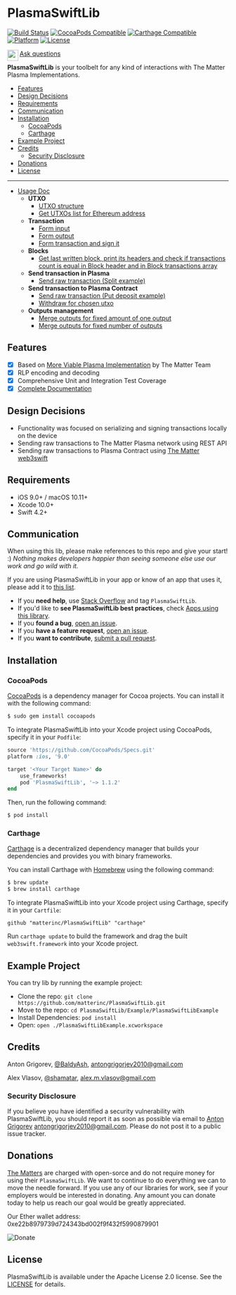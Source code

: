 # PlasmaSwiftLib

[![Build Status](https://travis-ci.com/matterinc/PlasmaSwiftLib.svg?branch=master)](https://travis-ci.com/matterinc/PlasmaSwiftLib)
[![CocoaPods Compatible](https://img.shields.io/cocoapods/v/PlasmaSwiftLib.svg)](https://img.shields.io/cocoapods/v/PlasmaSwiftLib.svg)
[![Carthage Compatible](https://img.shields.io/badge/Carthage-compatible-4BC51D.svg?style=flat)](https://github.com/Carthage/Carthage)
[![Platform](https://img.shields.io/cocoapods/p/PlasmaSwiftLib.svg?style=flat)](https://plasmaswiftlib.github.io/PlasmaSwiftLib)
[![License](https://img.shields.io/cocoapods/l/PlasmaSwiftLib.svg?style=flat)](http://cocoapods.org/pods/PlasmaSwiftLib)

<img align="left" width="25" height="25" src="https://user-images.githubusercontent.com/28599454/41086111-af4bc3b0-6a41-11e8-9f9f-2d642b12666e.png">[Ask questions](https://stackoverflow.com/questions/tagged/PlasmaSwiftLib)

**PlasmaSwiftLib** is your toolbelt for any kind of interactions with The Matter Plasma Implementations.

<!-- toc -->

- [Features](#features)
- [Design Decisions](#design-decisions)
- [Requirements](#requirements)
- [Communication](#communication)
- [Installation](#installation)
  * [CocoaPods](#cocoapods)
  * [Carthage](#carthage)
- [Example Project](#example-project)
- [Credits](#credits)
  * [Security Disclosure](#security-disclosure)
- [Donations](#donations)
- [License](#license)

<!-- tocstop -->

---
  - [Usage Doc](https://github.com/matterinc/PlasmaSwiftLib/blob/develop/Documentation/Usage.md)
	- **UTXO** 
		- [UTXO structure](https://github.com/matterinc/PlasmaSwiftLib/blob/develop/Documentation/Usage.md#utxo-structure)
		- [Get UTXOs list for Ethereum address](https://github.com/matterinc/PlasmaSwiftLib/blob/develop/Documentation/Usage.md#get-utxos-list-for-ethereum-address)
	- **Transaction** 
		- [Form input](https://github.com/matterinc/PlasmaSwiftLib/blob/develop/Documentation/Usage.md#form-input)
		- [Form output](https://github.com/matterinc/PlasmaSwiftLib/blob/develop/Documentation/Usage.md#form-output)
		- [Form transaction and sign it](https://github.com/matterinc/PlasmaSwiftLib/blob/develop/Documentation/Usage.md#form-transaction-and-sign-it)
	- **Blocks**
		- [Get last written block, print its headers and check if transactions count is equal in Block header and in Block transactions array](https://github.com/matterinc/PlasmaSwiftLib/blob/develop/Documentation/Usage.md#get-last-written-block-print-its-headers-and-check-if-transactions-count-is-equal-in-block-header-and-in-block-transactions-array)
	- **Send transaction in Plasma** 
		- [Send raw transaction (Split example)](https://github.com/matterinc/PlasmaSwiftLib/blob/develop/Documentation/Usage.md#send-raw-transaction-split-example)
	- **Send transaction to Plasma Contract** 
		- [Send raw transaction (Put deposit example)](https://github.com/matterinc/PlasmaSwiftLib/blob/develop/Documentation/Usage.md#send-raw-transaction-put-deposit-example)
		- [Withdraw for chosen utxo](https://github.com/matterinc/PlasmaSwiftLib/blob/develop/Documentation/Usage.md#withdraw-for-chosen-utxo)
	- **Outputs management** 
		- [Merge outputs for fixed amount of one output](https://github.com/matterinc/PlasmaSwiftLib/blob/develop/Documentation/Usage.md#merge-outputs-for-fixed-amount-of-one-output)
		- [Merge outputs for fixed number of outputs](https://github.com/matterinc/PlasmaSwiftLib/blob/develop/Documentation/Usage.md#merge-outputs-for-fixed-number-of-outputs)

## Features

- [x] Based on [More Viable Plasma Implementation](https://github.com/matterinc/PlasmaContract) by The Matter Team
- [x] RLP encoding and decoding
- [x] Comprehensive Unit and Integration Test Coverage
- [x] [Complete Documentation](https://matterinc.github.io/PlasmaSwiftLib)

## Design Decisions

- Functionality was focused on serializing and signing transactions locally on the device
- Sending raw transactions to The Matter Plasma network using REST API
- Sending raw transactions to Plasma Contract using [The Matter web3swift](https://github.com/matterinc/web3swift)

## Requirements

- iOS 9.0+ / macOS 10.11+
- Xcode 10.0+
- Swift 4.2+

## Communication

When using this lib, please make references to this repo and give your start! :)
*Nothing makes developers happier than seeing someone else use our work and go wild with it.*

If you are using PlasmaSwiftLib in your app or know of an app that uses it, please add it to [this list](https://github.com/matterinc/PlasmaSwiftLib/wiki/Apps-using-PlasmaSwiftLib).

- If you **need help**, use [Stack Overflow](https://stackoverflow.com/questions/tagged/PlasmaSwiftLib) and tag `PlasmaSwiftLib`.
- If you'd like to **see PlasmaSwiftLib best practices**, check [Apps using this library](https://github.com/matterinc/PlasmaSwiftLib/wiki/Apps-using-PlasmaSwiftLib).
- If you **found a bug**, [open an issue](https://github.com/matterinc/PlasmaSwiftLib/issues).
- If you **have a feature request**, [open an issue](https://github.com/matterinc/PlasmaSwiftLib/issues).
- If you **want to contribute**, [submit a pull request](https://github.com/matterinc/PlasmaSwiftLib/pulls).

## Installation

### CocoaPods

[CocoaPods](http://cocoapods.org) is a dependency manager for Cocoa projects. You can install it with the following command:

```bash
$ sudo gem install cocoapods
```

To integrate PlasmaSwiftLib into your Xcode project using CocoaPods, specify it in your `Podfile`:

```ruby
source 'https://github.com/CocoaPods/Specs.git'
platform :ios, '9.0'

target '<Your Target Name>' do
    use_frameworks!
    pod 'PlasmaSwiftLib', '~> 1.1.2'
end
```

Then, run the following command:

```bash
$ pod install
```

### Carthage

[Carthage](https://github.com/Carthage/Carthage) is a decentralized dependency manager that builds your dependencies and provides you with binary frameworks.

You can install Carthage with [Homebrew](https://brew.sh/) using the following command:

```bash
$ brew update
$ brew install carthage
```

To integrate PlasmaSwiftLib into your Xcode project using Carthage, specify it in your `Cartfile`:

```ogdl
github "matterinc/PlasmaSwiftLib" "carthage"
```

Run `carthage update` to build the framework and drag the built `web3swift.framework` into your Xcode project.

## Example Project

You can try lib by running the example project:

- Clone the repo: `git clone https://github.com/matterinc/PlasmaSwiftLib.git`
- Move to the repo: `cd PlasmaSwiftLib/Example/PlasmaSwiftLibExample`
- Install Dependencies: `pod install`
- Open: `open ./PlasmaSwiftLibExample.xcworkspace`

## Credits

Anton Grigorev, [@BaldyAsh](https://github.com/BaldyAsh), antongrigorjev2010@gmail.com

Alex Vlasov, [@shamatar](https://github.com/shamatar),  alex.m.vlasov@gmail.com

### Security Disclosure

If you believe you have identified a security vulnerability with PlasmaSwiftLib, you should report it as soon as possible via email to [Anton Grigorev](https://github.com/BaldyAsh) antongrigorjev2010@gmail.com. Please do not post it to a public issue tracker.

## Donations

[The Matters](https://github.com/orgs/matterinc/people) are charged with open-sorсe and do not require money for using their `PlasmaSwiftLib`.
We want to continue to do everything we can to move the needle forward.
If you use any of our libraries for work, see if your employers would be interested in donating. Any amount you can donate today to help us reach our goal would be greatly appreciated.

Our Ether wallet address: 0xe22b8979739d724343bd002f9f432f5990879901

![Donate](http://qrcoder.ru/code/?0xe22b8979739d724343bd002f9f432f5990879901&4&0)

## License

PlasmaSwiftLib is available under the Apache License 2.0 license. See the [LICENSE](https://github.com/matterinc/PlasmaSwiftLib/blob/master/LICENSE) for details.
